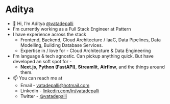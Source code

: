 # Aditya 

- 👋 Hi, I’m Aditya [@vatadepalli](https://twitter.com/vatadepalli)
- I'm currently working as a Full Stack Engineer at Pattern
- I have experience across the stack
    - Frontend, Backend, Cloud Architecture / IaaC, Data Pipelines, Data Modelling, Building Database Services.
    - Expertise in / love for - Cloud Architecture & Data Engineering
- I'm language & tech agnostic. Can pickup anything quick. But have developed an soft spot for -
    - **Next.js**, **Python (FastAPI)**, **Streamlit**, **Airflow**, and the things around them.
- 📫 You can reach me at
    - Email - vatadepalli@hotmail.com
    - Linkedin - [linkedin.com/in/vatadepalli](https://www.linkedin.com/in/vatadepalli/)
    - Twitter - [@vatadepalli](https://twitter.com/vatadepalli)

<!---
vatadepalli/vatadepalli is a ✨ special ✨ repository because its `README.md` (this file) appears on your GitHub profile.
You can click the Preview link to take a look at your changes.
--->
